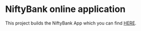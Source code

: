 # NiftyBank online application

This project builds the NiftyBank App which you can find [HERE](https://app.niftybank.org).

